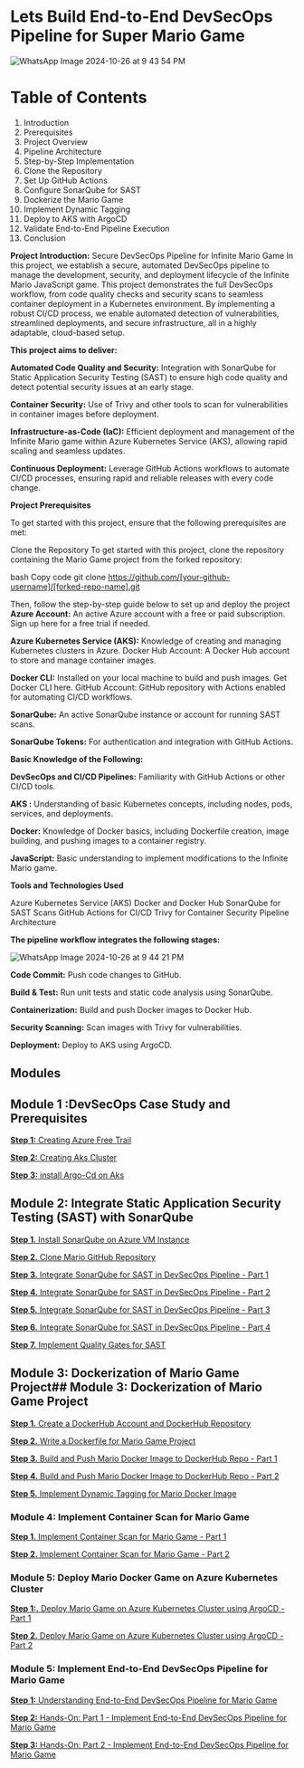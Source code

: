 # Lets Build End-to-End DevSecOps Pipeline for Super Mario Game
![WhatsApp Image 2024-10-26 at 9 43 54 PM](https://github.com/user-attachments/assets/546890df-a20c-4676-82cd-2e0f425914fc)

# Table of Contents

1. Introduction
2. Prerequisites
3. Project Overview
4. Pipeline Architecture
5. Step-by-Step Implementation
6. Clone the Repository
7. Set Up GitHub Actions
8. Configure SonarQube for SAST
9. Dockerize the Mario Game
10. Implement Dynamic Tagging
11. Deploy to AKS with ArgoCD
12. Validate End-to-End Pipeline Execution
13. Conclusion


**Project Introduction:** Secure DevSecOps Pipeline for Infinite Mario Game In this project, we establish a secure, automated DevSecOps pipeline to manage the development, security, and deployment lifecycle of the Infinite Mario JavaScript game. This project demonstrates the full DevSecOps workflow, from code quality checks and security scans to seamless container deployment in a Kubernetes environment. By implementing a robust CI/CD process, we enable automated detection of vulnerabilities, streamlined deployments, and secure infrastructure, all in a highly adaptable, cloud-based setup.

**This project aims to deliver:**

**Automated Code Quality and Security:** Integration with SonarQube for Static Application Security Testing (SAST) to ensure high code quality and detect potential security issues at an early stage. 

**Container Security:** Use of Trivy and other tools to scan for vulnerabilities in container images before deployment.

**Infrastructure-as-Code (IaC):** Efficient deployment and management of the Infinite Mario game within Azure Kubernetes Service (AKS), allowing rapid scaling and seamless updates.

**Continuous Deployment:** Leverage GitHub Actions workflows to automate CI/CD processes, ensuring rapid and reliable releases with every code change.

**Project Prerequisites**

To get started with this project, ensure that the following prerequisites are met:

Clone the Repository
To get started with this project, clone the repository containing the Mario Game project from the forked repository:

bash
Copy code
git clone https://github.com/[your-github-username]/[forked-repo-name].git

Then, follow the step-by-step guide below to set up and deploy the project
**Azure Account:** An active Azure account with a free or paid subscription. Sign up here for a free trial if needed.

**Azure Kubernetes Service (AKS):** Knowledge of creating and managing Kubernetes clusters in Azure. Docker Hub Account: A Docker Hub account to store and manage container images.

**Docker CLI:** Installed on your local machine to build and push images. Get Docker CLI here. GitHub Account: GitHub repository with Actions enabled for automating CI/CD workflows.

**SonarQube:** An active SonarQube instance or account for running SAST scans.

**SonarQube Tokens:** For authentication and integration with GitHub Actions.

**Basic Knowledge of the Following:**

**DevSecOps and CI/CD Pipelines:** Familiarity with GitHub Actions or other CI/CD tools.

**AKS :** Understanding of basic Kubernetes concepts, including nodes, pods, services, and deployments.

**Docker:** Knowledge of Docker basics, including Dockerfile creation, image building, and pushing images to a container registry.

**JavaScript:** Basic understanding to implement modifications to the Infinite Mario game.

**Tools and Technologies Used**

Azure Kubernetes Service (AKS) Docker and Docker Hub SonarQube for SAST Scans GitHub Actions for CI/CD Trivy for Container Security
Pipeline Architecture

**The pipeline workflow integrates the following stages:**


![WhatsApp Image 2024-10-26 at 9 44 21 PM](https://github.com/user-attachments/assets/76c2f2b6-4ff2-48cd-9cfc-11d7bb0e1089)


**Code Commit:** Push code changes to GitHub.

**Build & Test:** Run unit tests and static code analysis using SonarQube.

**Containerization:** Build and push Docker images to Docker Hub.

**Security Scanning:** Scan images with Trivy for vulnerabilities.

**Deployment:** Deploy to AKS using ArgoCD.


## Modules

## Module 1 :DevSecOps Case Study and Prerequisites

[**Step 1:** Creating Azure Free Trail](./module_1_prerequisites/1-azure-account.md)

[**Step 2:** Creating Aks Cluster](./module_1_prerequisites/step-2-creating-AKS-cluster.md)

[**Step 3:** install Argo-Cd on Aks](./module_1_prerequisites/Step-3-install-argocd-on-aks.md)

## Module 2: Integrate Static Application Security Testing (SAST) with SonarQube

[**Step 1.** Install SonarQube on Azure VM Instance](module-2/step-8-install-sonarqube-azure-vm.md)

[**Step 2.** Clone Mario GitHub Repository](module-2/step-9-clone-mario-repo.md)

[**Step 3.** Integrate SonarQube for SAST in DevSecOps Pipeline - Part 1](module-2/step-10-integrate-sonarqube-sast-part1.md)

[**Step 4.** Integrate SonarQube for SAST in DevSecOps Pipeline - Part 2](module-2/step-11-integrate-sonarqube-sast-part2.md)

[**Step 5.** Integrate SonarQube for SAST in DevSecOps Pipeline - Part 3](module-2/step-12-integrate-sonarqube-sast-part3.md)

[**Step 6.** Integrate SonarQube for SAST in DevSecOps Pipeline - Part 4](module-2/step-13-integrate-sonarqube-sast-part4.md)

[**Step 7.** Implement Quality Gates for SAST](module-2/step-14-implement-quality-gates.md)




## Module 3: Dockerization of Mario Game Project## Module 3: Dockerization of Mario Game Project

[**Step 1.** Create a DockerHub Account and DockerHub Repository](module-3/step-1-create-dockerhub-account.md)

[**Step 2.** Write a Dockerfile for Mario Game Project](module-3/step-2-write-dockerfile.md)

[**Step 3.** Build and Push Mario Docker Image to DockerHub Repo - Part 1](module-3/step-3-build-push-mario-docker-image-part1.md)

[**Step 4.** Build and Push Mario Docker Image to DockerHub Repo - Part 2](module-3/step-4-build-push-mario-docker-image-part2.md)

[**Step 5.** Implement Dynamic Tagging for Mario Docker Image](module-3/step-5-implement-dynamic-tagging.md)

### Module 4: Implement Container Scan for Mario Game

 [**Step 1.** Implement Container Scan for Mario Game - Part 1](module-4/step-1-Implement-conatiner-scan.md)

 [**Step 2.** Implement Container Scan for Mario Game - Part 2](module-4/step-2-Implement-container-scan-part-2.md)

### Module 5: Deploy Mario Docker Game on Azure Kubernetes Cluster

 [**Step 1:.** Deploy Mario Game on Azure Kubernetes Cluster using ArgoCD - Part 1](module-5/Deploy-Mario-Game-on-Azure-Kubernetes-Cluster-using-ArgoCD-Part-1.md)
 
 [**Step 2.** Deploy Mario Game on Azure Kubernetes Cluster using ArgoCD - Part 2](module-5/Deploy-Mario-Game-on-Azure-Kubernetes-Cluster-using-ArgoCD-Part-2.md)


### Module 5: Implement End-to-End DevSecOps Pipeline for Mario Game
 
 [**Step 1:** Understanding End-to-End DevSecOps Pipeline for Mario Game](#step-1-understanding-end-to-end-devsecops-pipeline-for-mario-game)
 
 [**Step 2:** Hands-On: Part 1 - Implement End-to-End DevSecOps Pipeline for Mario Game](#step-2-hands-on-part-1---implement-end-to-end-devsecops-pipeline-for-mario-game)
 
 [**Step 3:** Hands-On: Part 2 - Implement End-to-End DevSecOps Pipeline for Mario Game](#step-3-hands-on-part-2---implement-end-to-end-devsecops-pipeline-for-mario-game)







